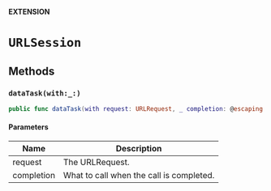 **EXTENSION**

# `URLSession`

## Methods
### `dataTask(with:_:)`

```swift
public func dataTask(with request: URLRequest, _ completion: @escaping (Error?) -> Void) -> URLSessionableDataTask
```

#### Parameters

| Name | Description |
| ---- | ----------- |
| request | The URLRequest. |
| completion | What to call when the call is completed. |